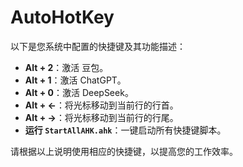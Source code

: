 # AutoHotKey

以下是您系统中配置的快捷键及其功能描述：

- **Alt + 2**：激活 豆包。
- **Alt + 1**：激活 ChatGPT。
- **Alt + 0**：激活 DeepSeek。
- **Alt + ←**：将光标移动到当前行的行首。
- **Alt + →**：将光标移动到当前行的行尾。
- **运行 `StartAllAHK.ahk`**：一键启动所有快捷键脚本。

请根据以上说明使用相应的快捷键，以提高您的工作效率。
